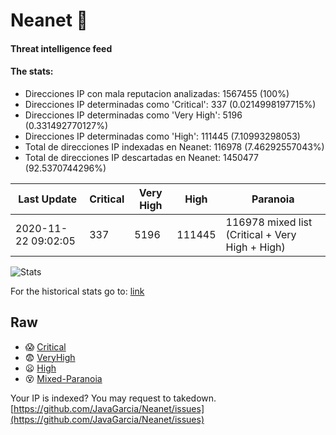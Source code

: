 # Neanet :hocho:
#### Threat intelligence feed
#### The stats:

- Direcciones IP con mala reputacion analizadas: 1567455 (100%)
- Direcciones IP determinadas como 'Critical':  337 (0.0214998197715%)
- Direcciones IP determinadas como 'Very High':  5196 (0.331492770127%)
- Direcciones IP determinadas como 'High':  111445 (7.10993298053)
- Total de direcciones IP indexadas en Neanet:  116978 (7.46292557043%)
- Total de direcciones IP descartadas en Neanet:  1450477 (92.5370744296%)

| Last Update | Critical | Very High | High | Paranoia |
| --- | --- | --- | --- | --- |
| 2020-11-22 09:02:05 | 337 | 5196 | 111445 | 116978 mixed list (Critical + Very High + High)|

![Stats](https://docs.google.com/spreadsheets/d/e/2PACX-1vSnaNMIXVabIpDJjufMlzH7poXnshF3mgd8Is1g9ytUEzVsP5my4Trn8f-xkoLLQ38xpL3HtmUexLo6/pubchart?oid=501124687&format=image)

For the historical stats go to: [link](/stats.csv)
## Raw
- :scream: [Critical](https://raw.githubusercontent.com/JavaGarcia/Neanet/master/blacklists/neanet_critical.txt)
- :fearful: [VeryHigh](https://raw.githubusercontent.com/JavaGarcia/Neanet/master/blacklists/neanet_veryHigh.txtt)
- :frowning: [High](https://raw.githubusercontent.com/JavaGarcia/Neanet/master/blacklists/neanet_high.txt)
- :dizzy_face: [Mixed-Paranoia](https://raw.githubusercontent.com/JavaGarcia/Neanet/master/blacklists/neanet_all.txt)


Your IP is indexed? You may request to takedown. [https://github.com/JavaGarcia/Neanet/issues](https://github.com/JavaGarcia/Neanet/issues)



















































































































































































































































































































































































































































































































































































































































































































































































































































































































































































































































































































































































































































































































































































































































































































































































































































































































































































































































































































































































































































































































































































































































































































































































































